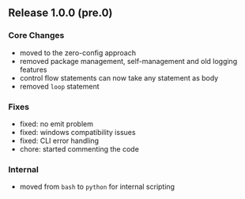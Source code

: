 ## Release 1.0.0 (pre.0)

### Core Changes

- moved to the zero-config approach
- removed package management, self-management and old logging features
- control flow statements can now take any statement as body
- removed `loop` statement

### Fixes

- fixed: no emit problem
- fixed: windows compatibility issues
- fixed: CLI error handling
- chore: started commenting the code

### Internal

- moved from `bash` to `python` for internal scripting
